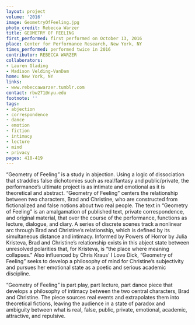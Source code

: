 ```yaml
---
layout: project
volume: '2016'
image: GeometryOfFeeling.jpg
photo_credit: Rebecca Warzer
title: GEOMETRY OF FEELING
first_performed: first performed on October 13, 2016
place: Center for Performance Research, New York, NY
times_performed: performed twice in 2016
contributor: REBECCA WARZER
collaborators:
- Lauren Glading
- Madison Velding-VanDam
home: New York, NY
links:
- www.rebeccawarzer.tumblr.com
contact: rbw271@nyu.edu
footnote: ''
tags:
- abjection
- correspondence
- dance
- emotion
- fiction
- intimacy
- lecture
- mind
- privacy
pages: 418-419
---
```


“Geometry of Feeling” is a study in abjection. Using a logic of dissociation that straddles false dichotomies such as real/fantasy and public/private, the performance’s ultimate project is as intimate and emotional as it is theoretical and abstract. “Geometry of Feeling” centers the relationship between two characters, Brad and Christine, who are constructed from fictionalized and false notions about two real people. The text in “Geometry of Feeling” is an amalgamation of published text, private correspondence, and original material, that over the course of the performance, functions as lecture, dialogue, and diary. A series of discrete scenes track a nonlinear arc through Brad and Christine’s relationship, which is defined by its simultaneous distance and intimacy. Informed by Powers of Horror by Julia Kristeva, Brad and Christine’s relationship exists in this abject state between unresolved polarities that, for Kristeva, is “the place where meaning collapses.” Also influenced by Chris Kraus’ I Love Dick, “Geometry of Feeling” seeks to develop a philosophy of mind for Christine’s subjectivity and pursues her emotional state as a poetic and serious academic discipline.

“Geometry of Feeling” is part play, part lecture, part dance piece that develops a philosophy of intimacy between the two central characters, Brad and Christine. The piece sources real events and extrapolates them into theoretical fictions, leaving the audience in a state of paradox and ambiguity between what is real, false, public, private, emotional, academic, attractive, and repulsive.
